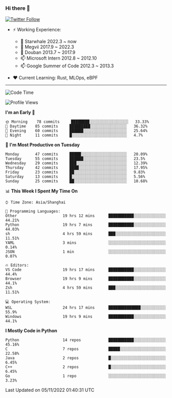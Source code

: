 ### Hi there 👋

[![Twitter Follow](https://img.shields.io/twitter/follow/tianweidut?style=social)](https://twitter.com/tianweidut)

- ⚡ Working Experience:
  - 🔭 Starwhale 2022.3 ~ now
  - 🌱 Megvii 2017.9 ~ 2022.3
  - 🌱 Douban 2013.7 ~ 2017.9
  - 📫 Microsoft Intern 2012.8 ~ 2012.10
  - 📫 Google Summer of Code 2012.3 ~ 2013.3

- ❤️ Current Learning: Rust, MLOps, eBPF

---
<!--START_SECTION:waka-->
![Code Time](http://img.shields.io/badge/Code%20Time-3%2C229%20hrs%2024%20mins-blue)

![Profile Views](http://img.shields.io/badge/Profile%20Views-1-blue)

**I'm an Early 🐤** 

```text
🌞 Morning    78 commits     ████████░░░░░░░░░░░░░░░░░   33.33% 
🌆 Daytime    85 commits     █████████░░░░░░░░░░░░░░░░   36.32% 
🌃 Evening    60 commits     ██████░░░░░░░░░░░░░░░░░░░   25.64% 
🌙 Night      11 commits     █░░░░░░░░░░░░░░░░░░░░░░░░   4.7%

```
📅 **I'm Most Productive on Tuesday** 

```text
Monday       47 commits     █████░░░░░░░░░░░░░░░░░░░░   20.09% 
Tuesday      55 commits     ██████░░░░░░░░░░░░░░░░░░░   23.5% 
Wednesday    29 commits     ███░░░░░░░░░░░░░░░░░░░░░░   12.39% 
Thursday     42 commits     ████░░░░░░░░░░░░░░░░░░░░░   17.95% 
Friday       23 commits     ██░░░░░░░░░░░░░░░░░░░░░░░   9.83% 
Saturday     13 commits     █░░░░░░░░░░░░░░░░░░░░░░░░   5.56% 
Sunday       25 commits     ██░░░░░░░░░░░░░░░░░░░░░░░   10.68%

```


📊 **This Week I Spent My Time On** 

```text
⌚︎ Time Zone: Asia/Shanghai

💬 Programming Languages: 
Other                    19 hrs 12 mins      ███████████░░░░░░░░░░░░░░   44.21% 
Python                   19 hrs 7 mins       ███████████░░░░░░░░░░░░░░   44.03% 
sh                       4 hrs 59 mins       ███░░░░░░░░░░░░░░░░░░░░░░   11.51% 
YAML                     3 mins              ░░░░░░░░░░░░░░░░░░░░░░░░░   0.14% 
JSON                     1 min               ░░░░░░░░░░░░░░░░░░░░░░░░░   0.07%

🔥 Editors: 
VS Code                  19 hrs 17 mins      ███████████░░░░░░░░░░░░░░   44.4% 
Browser                  19 hrs 9 mins       ███████████░░░░░░░░░░░░░░   44.1% 
Zsh                      4 hrs 59 mins       ███░░░░░░░░░░░░░░░░░░░░░░   11.51%

💻 Operating System: 
WSL                      24 hrs 17 mins      ██████████████░░░░░░░░░░░   55.9% 
Windows                  19 hrs 9 mins       ███████████░░░░░░░░░░░░░░   44.1%

```

**I Mostly Code in Python** 

```text
Python                   14 repos            ███████████░░░░░░░░░░░░░░   45.16% 
C                        7 repos             █████░░░░░░░░░░░░░░░░░░░░   22.58% 
Java                     2 repos             █░░░░░░░░░░░░░░░░░░░░░░░░   6.45% 
C++                      2 repos             █░░░░░░░░░░░░░░░░░░░░░░░░   6.45% 
Go                       1 repo              ░░░░░░░░░░░░░░░░░░░░░░░░░   3.23%

```



 Last Updated on 05/11/2022 01:40:31 UTC
<!--END_SECTION:waka-->